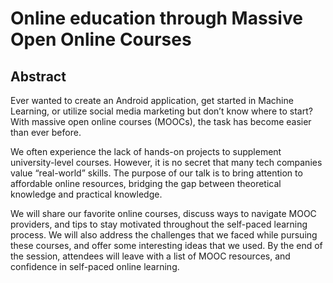 # Online education through Massive Open Online Courses

## Abstract
Ever wanted to create an Android application, get started in Machine Learning, or utilize social media marketing but don’t know where to start? With massive open online courses (MOOCs), the task has become easier than ever before. 

We often experience the lack of hands-on projects to supplement university-level courses. However, it is no secret that many tech companies value “real-world” skills. The purpose of our talk is to bring attention to affordable online resources, bridging the gap between theoretical knowledge and practical knowledge.

We will share our favorite online courses, discuss ways to navigate MOOC providers, and tips to stay motivated throughout the self-paced learning process. We will also address the challenges that we faced while pursuing these courses, and offer some interesting ideas that we used. By the end of the session, attendees will leave with a list of MOOC resources, and confidence in self-paced online learning.
